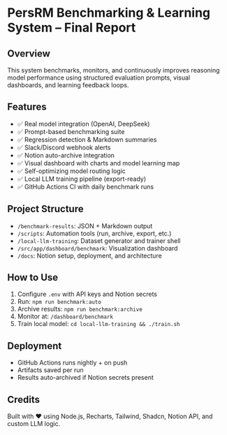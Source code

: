 # PersRM Benchmarking & Learning System – Final Report

## Overview
This system benchmarks, monitors, and continuously improves reasoning model performance using structured evaluation prompts, visual dashboards, and learning feedback loops.

## Features
- ✅ Real model integration (OpenAI, DeepSeek)
- ✅ Prompt-based benchmarking suite
- ✅ Regression detection & Markdown summaries
- ✅ Slack/Discord webhook alerts
- ✅ Notion auto-archive integration
- ✅ Visual dashboard with charts and model learning map
- ✅ Self-optimizing model routing logic
- ✅ Local LLM training pipeline (export-ready)
- ✅ GitHub Actions CI with daily benchmark runs

## Project Structure
- `/benchmark-results`: JSON + Markdown output
- `/scripts`: Automation tools (run, archive, export, etc.)
- `/local-llm-training`: Dataset generator and trainer shell
- `/src/app/dashboard/benchmark`: Visualization dashboard
- `/docs`: Notion setup, deployment, and architecture

## How to Use
1. Configure `.env` with API keys and Notion secrets
2. Run: `npm run benchmark:auto`
3. Archive results: `npm run benchmark:archive`
4. Monitor at: `/dashboard/benchmark`
5. Train local model: `cd local-llm-training && ./train.sh`

## Deployment
- GitHub Actions runs nightly + on push
- Artifacts saved per run
- Results auto-archived if Notion secrets present

## Credits
Built with ❤️ using Node.js, Recharts, Tailwind, Shadcn, Notion API, and custom LLM logic. 